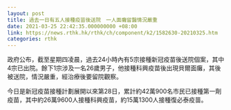 ```yaml
---
layout: post
title: 過去一日有五人接種疫苗後送院　一人面癱留醫情況嚴重
date: 2021-03-25 22:42:35.000000000 +08:00
link: https://news.rthk.hk/rthk/ch/component/k2/1582630-20210325.htm
categories: rthk
---
```


政府公布，截至星期四凌晨，過去24小時內有5宗接種新冠疫苗後送院個案，其中4宗已出院。餘下1宗涉及一名26歲男子，他接種科興疫苗後出現貝爾面癱，其後被送院，情況嚴重，經治療後要留院觀察。

今日是新冠疫苗接種計劃展開以來第28日，累計約42萬900名市民已接種第一劑疫苗，其中約26萬9600人接種科興疫苗，約15萬1300人接種復必泰疫苗。

